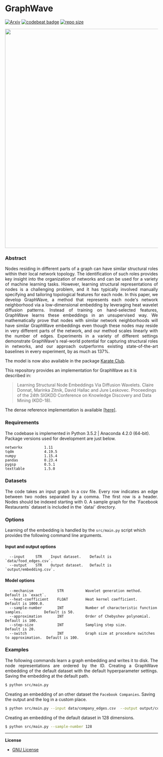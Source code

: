 GraphWave 
========================================
[![Arxiv](https://img.shields.io/badge/ArXiv-1710.10321-orange.svg?color=blue&style=plastic)](https://arxiv.org/abs/1710.10321) [![codebeat badge](https://codebeat.co/badges/2cb3496f-f6b1-4c4c-9cdb-9f92ab9d7274)](https://codebeat.co/projects/github-com-benedekrozemberczki-graphwavemachine-master) [![repo size](https://img.shields.io/github/repo-size/benedekrozemberczki/GraphWaveMachine.svg)](https://github.com/benedekrozemberczki/GraphWaveMachine/archive/master.zip)

<p align="center">
  <img width="720" src="graphwave.png">
</p>


### Abstract
<p align="justify">
Nodes residing in different parts of a graph can have similar structural roles within their local network topology. The identification of such roles provides key insight into the organization of networks and can be used for a variety of machine learning tasks. However, learning structural representations of nodes is a challenging problem, and it has typically involved manually specifying and tailoring topological features for each node. In this paper, we develop GraphWave, a method that represents each node's network neighborhood via a low-dimensional embedding by leveraging heat wavelet diffusion patterns. Instead of training on hand-selected features, GraphWave learns these embeddings in an unsupervised way. We mathematically prove that nodes with similar network neighborhoods will have similar GraphWave embeddings even though these nodes may reside in very different parts of the network, and our method scales linearly with the number of edges. Experiments in a variety of different settings demonstrate GraphWave's real-world potential for capturing structural roles in networks, and our approach outperforms existing state-of-the-art baselines in every experiment, by as much as 137%. 
</p>

The model is now also available in the package [Karate Club](https://github.com/benedekrozemberczki/karateclub).

This repository provides an implementation for GraphWave as it is described in:
> Learning Structural Node Embeddings Via Diffusion Wavelets.
> Claire Donnat, Marinka Zitnik, David Hallac and Jure Leskovec.
> Proceedings of the  24th SIGKDD Conference on Knowledge Discovery and Data Mining (KDD-18).

The dense reference implementation is available [[here]](https://github.com/snap-stanford/graphwave).

### Requirements

The codebase is implemented in Python 3.5.2 | Anaconda 4.2.0 (64-bit). Package versions used for development are just below.
```
networkx          1.11
tqdm              4.19.5
numpy             1.15.4
pandas            0.23.4
pygsp             0.5.1
texttable         1.5.0
```

### Datasets
<p align="justify">
The code takes an input graph in a csv file. Every row indicates an edge between two nodes separated by a comma. The first row is a header. Nodes should be indexed starting with 0. A sample graph for the `Facebook Restaurants` dataset is included in the  `data/` directory.</p>

### Options
Learning of the embedding is handled by the `src/main.py` script which provides the following command line arguments.

#### Input and output options
```
  --input     STR    Input dataset.    Default is `data/food_edges.csv`.
  --output    STR    Output dataset.   Default is `output/embedding.csv`.
```
#### Model options
```
  --mechanism           STR          Wavelet generation method.                          Default is `exact`.
  --heat-coefficient    FLOAT        Heat kernel coefficient.                            Default is 1000.0.
  --sample-number       INT          Number of characteristic function samples.          Default is 50.
  --approximation       INT          Order of Chebyshev polynomial.                      Default is 100.
  --step-size           INT          Sampling step size.                                 Default is 20.
  --switch              INT          Graph size at procedure switches to approximation.  Default is 100.
```

### Examples
<p align="justify">
The following commands learn a graph embedding and writes it to disk. The node representations are ordered by the ID. Creating a GraphWave embedding of the default dataset with the default hyperparameter settings. Saving the embedding at the default path.</p>

```sh
$ python src/main.py
```

Creating an embedding of an other dataset the `Facebook Companies`. Saving the output and the log in a custom place.

```sh
$ python src/main.py --input data/company_edges.csv  --output output/company_embedding.csv
```

Creating an embedding of the default dataset in 128 dimensions.

```sh
$ python src/main.py --sample-number 128
```

--------------------------------------------------------------------------------

**License**

- [GNU License](https://github.com/benedekrozemberczki/GraphWaveMachine/blob/master/LICENSE)
